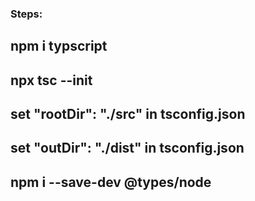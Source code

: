 ### Steps:

## npm i typscript
## npx tsc --init     
## set  "rootDir": "./src" in tsconfig.json
## set "outDir": "./dist" in tsconfig.json
## npm i --save-dev @types/node
